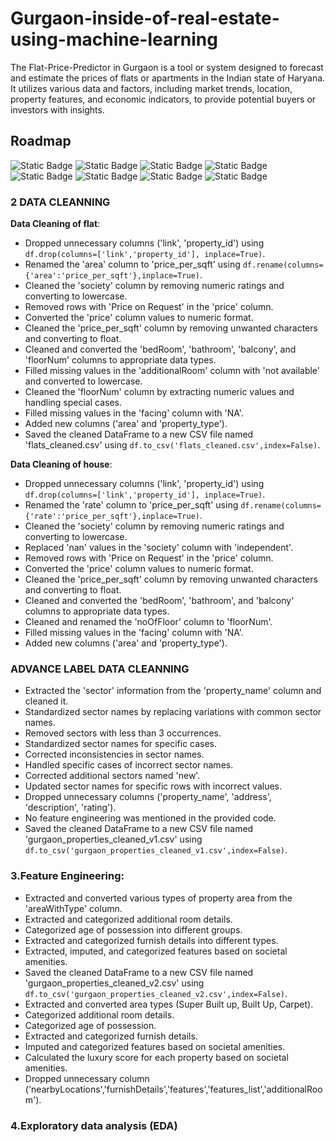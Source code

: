 # Gurgaon-inside-of-real-estate-using-machine-learning
The Flat-Price-Predictor in Gurgaon is a tool or system designed to forecast and estimate the prices of flats or apartments in the Indian state of Haryana. It utilizes various data and factors, including market trends, location, property features, and economic indicators, to provide potential buyers or investors with insights.

## Roadmap

![Static Badge](https://img.shields.io/badge/1.Data_gathering-grey) ![Static Badge](https://img.shields.io/badge/2.Data_preprossing%2FCleaning-grey) ![Static Badge](https://img.shields.io/badge/3.Feature_Engineering-grey) ![Static Badge](https://img.shields.io/badge/4.Exploratory_data%20analysis%20(EDA)%20-grey) ![Static Badge](https://img.shields.io/badge/5.Outlier_%20Detection%20and%20Removal%20-grey) ![Static Badge](https://img.shields.io/badge/6.Missing_%20Value%20imputation%20-grey) ![Static Badge](https://img.shields.io/badge/7.Feature%20_selection%20-grey) ![Static Badge](https://img.shields.io/badge/8.Model%20_Selection%20%26%20Productionalization%20-grey)


### 2 DATA CLEANNING
**Data Cleaning of flat**:
   - Dropped unnecessary columns ('link', 'property_id') using `df.drop(columns=['link','property_id'], inplace=True)`.
   - Renamed the 'area' column to 'price_per_sqft' using `df.rename(columns={'area':'price_per_sqft'},inplace=True)`.
   - Cleaned the 'society' column by removing numeric ratings and converting to lowercase.
   - Removed rows with 'Price on Request' in the 'price' column.
   - Converted the 'price' column values to numeric format.
   - Cleaned the 'price_per_sqft' column by removing unwanted characters and converting to float.
   - Cleaned and converted the 'bedRoom', 'bathroom', 'balcony', and 'floorNum' columns to appropriate data types.
   - Filled missing values in the 'additionalRoom' column with 'not available' and converted to lowercase.
   - Cleaned the 'floorNum' column by extracting numeric values and handling special cases.
   - Filled missing values in the 'facing' column with 'NA'.
   - Added new columns ('area' and 'property_type').
   - Saved the cleaned DataFrame to a new CSV file named 'flats_cleaned.csv' using `df.to_csv('flats_cleaned.csv',index=False)`.

**Data Cleaning of house**:
   - Dropped unnecessary columns ('link', 'property_id') using `df.drop(columns=['link','property_id'], inplace=True)`.
   - Renamed the 'rate' column to 'price_per_sqft' using `df.rename(columns={'rate':'price_per_sqft'},inplace=True)`.
   - Cleaned the 'society' column by removing numeric ratings and converting to lowercase.
   - Replaced 'nan' values in the 'society' column with 'independent'.
   - Removed rows with 'Price on Request' in the 'price' column.
   - Converted the 'price' column values to numeric format.
   - Cleaned the 'price_per_sqft' column by removing unwanted characters and converting to float.
   - Cleaned and converted the 'bedRoom', 'bathroom', and 'balcony' columns to appropriate data types.
   - Cleaned and renamed the 'noOfFloor' column to 'floorNum'.
   - Filled missing values in the 'facing' column with 'NA'.
   - Added new columns ('area' and 'property_type').

### ADVANCE LABEL DATA CLEANNING

   - Extracted the 'sector' information from the 'property_name' column and cleaned it.
   - Standardized sector names by replacing variations with common sector names.
   - Removed sectors with less than 3 occurrences.
   - Standardized sector names for specific cases.
   - Corrected inconsistencies in sector names.
   - Handled specific cases of incorrect sector names.
   - Corrected additional sectors named 'new'.
   - Updated sector names for specific rows with incorrect values.
   - Dropped unnecessary columns ('property_name', 'address', 'description', 'rating').
   - No feature engineering was mentioned in the provided code.
   - Saved the cleaned DataFrame to a new CSV file named 'gurgaon_properties_cleaned_v1.csv' using `df.to_csv('gurgaon_properties_cleaned_v1.csv',index=False)`.

### 3.Feature Engineering:

   - Extracted and converted various types of property area from the 'areaWithType' column.
   - Extracted and categorized additional room details.
   - Categorized age of possession into different groups.
   - Extracted and categorized furnish details into different types.
   - Extracted, imputed, and categorized features based on societal amenities.
   - Saved the cleaned DataFrame to a new CSV file named 'gurgaon_properties_cleaned_v2.csv' using `df.to_csv('gurgaon_properties_cleaned_v2.csv',index=False)`.
   - Extracted and converted area types (Super Built up, Built Up, Carpet).
   - Categorized additional room details.
   - Categorized age of possession.
   - Extracted and categorized furnish details.
   - Imputed and categorized features based on societal amenities.
   - Calculated the luxury score for each property based on societal amenities.
   - Dropped unnecessary column ('nearbyLocations','furnishDetails','features','features_list','additionalRoom').

### 4.Exploratory data analysis (EDA)
